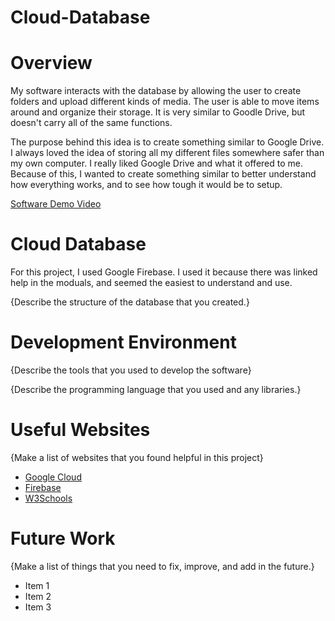 # Cloud-Database

# Overview

My software interacts with the database by allowing the user to create folders and upload different kinds of media. The user is able to move items around and organize their storage. It is very similar to Goodle Drive, but doesn't carry all of the same functions.

The purpose behind this idea is to create something similar to Google Drive. I always loved the idea of storing all my different files somewhere safer than my own computer. I really liked Google Drive and what it offered to me. Because of this, I wanted to create something similar to better understand how everything works, and to see how tough it would be to setup.

[Software Demo Video](http://youtube.link.goes.here)

# Cloud Database

For this project, I used Google Firebase. I used it because there was linked help in the moduals, and seemed the easiest to understand and use.

{Describe the structure of the database that you created.}

# Development Environment

{Describe the tools that you used to develop the software}

{Describe the programming language that you used and any libraries.}

# Useful Websites

{Make a list of websites that you found helpful in this project}
* [Google Cloud](https://cloud.google.com/docs/authentication/getting-started)
* [Firebase](https://firebase.google.com/docs/firestore)
* [W3Schools](https://www.w3schools.com/aws/aws_cloudessentials_cloudcomputing.php)

# Future Work

{Make a list of things that you need to fix, improve, and add in the future.}
* Item 1
* Item 2
* Item 3